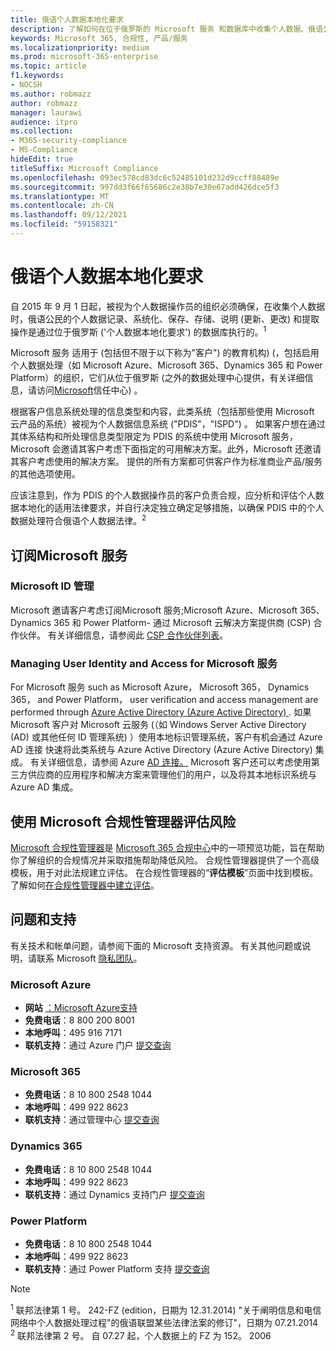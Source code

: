 ```yaml
---
title: 俄语个人数据本地化要求
description: 了解如何在位于俄罗斯的 Microsoft 服务 和数据库中收集个人数据、俄语公民的个人数据记录、系统化、保存、存储、说明和提取。
keywords: Microsoft 365, 合规性, 产品/服务
ms.localizationpriority: medium
ms.prod: microsoft-365-enterprise
ms.topic: article
f1.keywords:
- NOCSH
ms.author: robmazz
author: robmazz
manager: laurawi
audience: itpro
ms.collection:
- M365-security-compliance
- MS-Compliance
hideEdit: true
titleSuffix: Microsoft Compliance
ms.openlocfilehash: 093ec578cd83dc6c52485101d232d9ccff88489e
ms.sourcegitcommit: 997dd3f66f65686c2e38b7e30e67add426dce5f3
ms.translationtype: MT
ms.contentlocale: zh-CN
ms.lasthandoff: 09/12/2021
ms.locfileid: "59158321"
---
```

# <a name="russian-personal-data-localization-requirements"></a>俄语个人数据本地化要求

自 2015 年 9 月 1 日起，被视为个人数据操作员的组织必须确保，在收集个人数据时，俄语公民的个人数据记录、系统化、保存、存储、说明 (更新、更改) 和提取操作是通过位于俄罗斯 ('个人数据本地化要求') 的数据库执行的。<sup>1</sup>

Microsoft 服务 适用于 (包括但不限于以下称为"客户") 的教育机构)  (，包括启用个人数据处理（如 Microsoft Azure、Microsoft 365、Dynamics 365 和 Power Platform）的组织，它们从位于俄罗斯 (之外的数据处理中心提供，有关详细信息，请访问[Microsoft](https://www.microsoft.com/trust-center)信任中心) 。

根据客户信息系统处理的信息类型和内容，此类系统（包括那些使用 Microsoft 云产品的系统）被视为个人数据信息系统 ("PDIS"，"ISPD") 。 如果客户想在通过其体系结构和所处理信息类型限定为 PDIS 的系统中使用 Microsoft 服务，Microsoft 会邀请其客户考虑下面指定的可用解决方案。此外，Microsoft 还邀请其客户考虑使用的解决方案。 提供的所有方案都可供客户作为标准商业产品/服务的其他选项使用。

应该注意到，作为 PDIS 的个人数据操作员的客户负责合规，应分析和评估个人数据本地化的适用法律要求，并自行决定独立确定足够措施，以确保 PDIS 中的个人数据处理符合俄语个人数据法律。<sup>2</sup>

## <a name="subscribing-to-microsoft-services"></a>订阅Microsoft 服务

### <a name="microsoft-id-management"></a>Microsoft ID 管理

Microsoft 邀请客户考虑订阅Microsoft 服务;Microsoft Azure、Microsoft 365、Dynamics 365 和 Power Platform- 通过 Microsoft 云解决方案提供商 (CSP) 合作伙伴。 有关详细信息，请参阅此 [CSP 合作伙伴列表](https://pinpoint.microsoft.com/search?type=services&campaign=691)。

### <a name="managing-user-identity-and-access-for-microsoft-services"></a>Managing User Identity and Access for Microsoft 服务

For Microsoft 服务 such as Microsoft Azure， Microsoft 365， Dynamics 365， and Power Platform， user verification and access management are performed through [Azure Active Directory (Azure Active Directory) ](https://azure.microsoft.com/services/active-directory/). 如果 Microsoft 客户对 Microsoft 云服务 (（如 Windows Server Active Directory (AD) 或其他任何 ID 管理系统) ）使用本地标识管理系统，客户有机会通过 Azure AD 连接 快速将此类系统与 Azure Active Directory (Azure Active Directory) 集成。 有关详细信息，请参阅 Azure [AD 连接。](/azure/active-directory/cloud-provisioning/) Microsoft 客户还可以考虑使用第三方供应商的应用程序和解决方案来管理他们的用户，以及将其本地标识系统与 Azure AD 集成。

## <a name="use-microsoft-compliance-manager-to-assess-your-risk"></a>使用 Microsoft 合规性管理器评估风险

[Microsoft 合规性管理器](/microsoft-365/compliance/compliance-manager)是 [Microsoft 365 合规中心](/microsoft-365/compliance/microsoft-365-compliance-center)中的一项预览功能，旨在帮助你了解组织的合规情况并采取措施帮助降低风险。 合规性管理器提供了一个高级模板，用于对此法规建立评估。 在合规性管理器的“**评估模板**”页面中找到模板。 了解如何[在合规性管理器中建立评估](/microsoft-365/compliance/compliance-manager-assessments)。

## <a name="questions-and-support"></a>问题和支持

有关技术和帐单问题，请参阅下面的 Microsoft 支持资源。 有关其他问题或说明，请联系 Microsoft [隐私团队](https://support.microsoft.com/gp/privacy-page)。

### <a name="microsoft-azure"></a>Microsoft Azure

- **网站** [：Microsoft Azure支持](https://aka.ms/GetAzureSupport)
- **免费电话**：8 800 200 8001
- **本地呼叫**：495 916 7171
- **联机支持**：通过 Azure 门户 [提交查询](https://portal.azure.com)

### <a name="microsoft-365"></a>Microsoft 365

- **免费电话**：8 10 800 2548 1044
- **本地呼叫**：499 922 8623
- **联机支持**：通过管理中心 [提交查询](https://portal.office.com/)

### <a name="dynamics-365"></a>Dynamics 365

- **免费电话**：8 10 800 2548 1044
- **本地呼叫**：499 922 8623
- **联机支持**：通过 Dynamics 支持门户 [提交查询](https://dynamics.microsoft.com/support/)

### <a name="power-platform"></a>Power Platform

- **免费电话**：8 10 800 2548 1044
- **本地呼叫**：499 922 8623
- **联机支持**：通过 Power Platform 支持 [提交查询](/power-platform/admin/get-help-support)

> [!NOTE]
> <sup>1</sup> 联邦法律第 1 号。 242-FZ (edition，日期为 12.31.2014) "关于阐明信息和电信网络中个人数据处理过程"的俄语联盟某些法律法案的修订"，日期为 07.21.2014 <br>
> <sup>2</sup> 联邦法律第 2 号。 自 07.27 起，个人数据上的 FZ 为 152。 2006<br>
